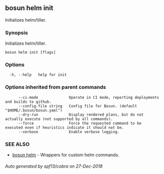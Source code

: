 ## bosun helm init

Initializes helm/tiller.

### Synopsis

Initializes helm/tiller.

```
bosun helm init [flags]
```

### Options

```
  -h, --help   help for init
```

### Options inherited from parent commands

```
      --ci-mode              Operate in CI mode, reporting deployments and builds to github.
      --config-file string   Config file for Bosun. (default "$HOME/.bosun/bosun.yaml")
      --dry-run              Display rendered plans, but do not actually execute (not supported by all commands).
      --force                Force the requested command to be executed even if heuristics indicate it should not be.
      --verbose              Enable verbose logging.
```

### SEE ALSO

* [bosun helm](bosun_helm.md)	 - Wrappers for custom helm commands.

###### Auto generated by spf13/cobra on 27-Dec-2018
